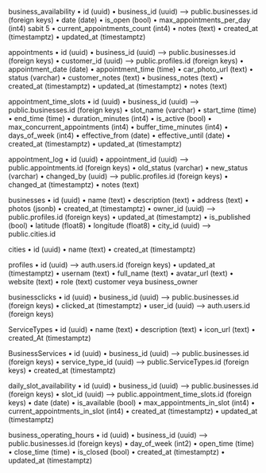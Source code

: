 

business_availability
• id (uuid)
• business_id (uuid) --> public.businesses.id (foreign keys)
• date (date)
• is_open (bool)
• max_appointments_per_day (int4) sabit 5
• current_appointments_count (int4)
• notes (text) 
• created_at (timestamptz)
• updated_at (timestamptz)

appointments
• id (uuid)
• business_id (uuid) --> public.businesses.id (foreign keys)
• customer_id (uuid) --> public.profiles.id (foreign keys)
• appointment_date (date)
• appointment_time (time)
• car_photo_url (text)
• status (varchar)
• customer_notes (text)
• business_notes (text)
• created_at (timestamptz)
• updated_at (timestamptz)
• notes (text)

appointment_time_slots
• id (uuid)
• business_id (uuid) --> public.businesses.id (foreign keys)
• slot_name (varchar)
• start_time (time)
• end_time (time)
• duration_minutes (int4)
• is_active (bool)
• max_concurrent_appointments (int4)
• buffer_time_minutes (int4)
• days_of_week (int4)
• effective_from (date)
• effective_until (date)
• created_at (timestamptz)
• updated_at (timestamptz)

appointment_log
• id (uuid)
• appointment_id (uuid) --> public.appointments.id (foreign keys)
• old_status (varchar)
• new_status (varchar)
• changed_by (uuid) --> public.profiles.id (foreign keys)
• changed_at (timestamptz)
• notes (text)

businesses
• id (uuid)
• name (text)
• description (text)
• address (text)
• photos (jsonb)
• created_at (timestamptz)
• owner_id (uuid) --> public.profiles.id (foreign keys)
• updated_at (timestamptz)
• is_published (bool)
• latitude (float8)
• longitude (float8)
• city_id (uuid) --> public.cities.id

cities 
• id (uuid)
• name (text)
• created_at (timestamptz)

profiles 
• id (uuid) --> auth.users.id (foreign keys)
• updated_at (timestamptz)
• usernam (text)
• full_name (text)
• avatar_url (text)
• website (text)
• role (text) customer veya business_owner

businessclicks 
• id (uuid)
• business_id (uuid) --> public.businesses.id (foreign keys)
• clicked_at (timestamptz)
• user_id (uuid) --> auth.users.id (foreign keys)

ServiceTypes
• id (uuid)
• name (text)
• description (text)
• icon_url (text)
• created_At (timestamptz)

BusinessServices
• id (uuid)
• business_id (uuid) --> public.businesses.id (foreign keys)
• service_type_id (uuid) --> public.ServiceTypes.id (foreign keys)
• created_at (timestamptz)

daily_slot_availability
• id (uuid)
• business_id (uuid) --> public.businesses.id (foreign keys)
• slot_id (uuid) --> public.appointment_time_slots.id (foreign keys)
• date (date)
• is_available (bool)
• max_appointments_in_slot (int4)
• current_appointments_in_slot (int4)
• created_at (timestamptz)
• updated_at (timestamptz)

business_operating_hours
• id (uuid)
• business_id (uuid) --> public.businesses.id (foreign keys)
• day_of_week (int2)
• open_time (time)
• close_time (time)
• is_closed (bool) 
• created_at (timestamptz)
• updated_at (timestamptz)
 